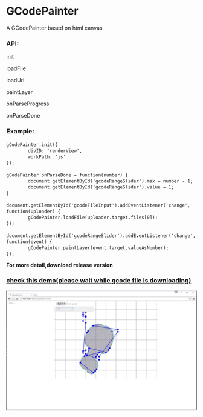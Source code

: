 # GCodePainter
A GCodePainter based on html canvas

### API:
init

loadFile

loadUrl

paintLayer

onParseProgress

onParseDone

### Example:
```
gCodePainter.init({
        divID: 'renderView',
        workPath: 'js'
});

gCodePainter.onParseDone = function(number) {
        document.getElementById('gcodeRangeSlider').max = number - 1;
        document.getElementById('gcodeRangeSlider').value = 1;
}

document.getElementById('gcodeFileInput').addEventListener('change', function(uploader) {
        gCodePainter.loadFile(uploader.target.files[0]);
});

document.getElementById('gcodeRangeSlider').addEventListener('change', function(event) {
        gCodePainter.paintLayer(event.target.valueAsNumber);
});
```

**For more detail,download release version**

### [check this demo(please wait while gcode file is downloading)](http://tyrealgray.github.io/GCodePainter/demo.html)

![screenshot](https://raw.githubusercontent.com/TyrealGray/GCodePainter/master/screenshot/gCodePainter.jpg)
